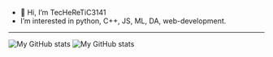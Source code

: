 - 👋 Hi, I’m TecHeReTiC3141
- I’m interested in python, C++, JS, ML, DA, web-development.

---
<!-- ![Anurag's GitHub stats](https://github-readme-stats.vercel.app/api?username=TecHeReTiC3141&show_icons=true&theme=radical) -->
![My GitHub stats](https://github-readme-stats-sigma-five.vercel.app/api?username=TecHeReTiC3141&show_icons=true&theme=radical)
![My GitHub stats](https://github-readme-stats-sigma-five.vercel.app/api/top-langs/?username=TecHeReTiC3141&show_icons=true&theme=radical&compact=true)

<!---
TecHeReTiC3141/TecHeReTiC3141 is a ✨ special ✨ repository because its `README.md` (this file) appears on your GitHub profile.
You can click the Preview link to take a look at your changes.
--->
